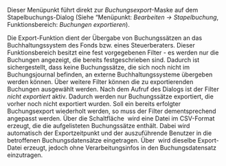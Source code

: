 <!DOCTYPE html>
<html>
<head>
<meta charset="utf-8">
<meta name="viewport" content="width=device-width, initial-scale=1.0">
<title>700_Buchungsexport.md</title>
<link rel="stylesheet" href="https://stackedit.io/res-min/themes/base.css" />
<script type="text/javascript" src="https://cdn.mathjax.org/mathjax/latest/MathJax.js?config=TeX-AMS_HTML"></script>
</head>
<body><div class="container"><p>Dieser Menüpunkt führt direkt zur <em>Buchungsexport</em>-Maske auf dem Stapelbuchungs-Dialog (Siehe “Menüpunkt: <em>Bearbeiten → Stapelbuchung</em>, Funktionsbereich: <em>Buchungen exportieren</em>).</p>

<p>Die Export-Funktion dient der Übergabe von Buchungssätzen an das Buchhaltungssystem des Fonds bzw. eines Steuerberaters. Dieser Funktionsbereich besitzt eine fest vorgegebenen Filter - es werden nur die Buchungen angezeigt, die bereits festgeschrieben sind. Dadurch ist sichergestellt, dass keine Buchungssätze, die sich noch nicht im Buchungsjournal befinden, an externe Buchhaltungssysteme übergeben werden können. Über weitere Filter können die zu exportierenden Buchungen ausgewählt werden. Nach dem Aufruf des Dialogs ist der Filter <em>nicht exportiert</em> aktiv. Dadurch werden nur Buchungssätze exportiert, die vorher noch nicht exportiert wurden. Soll ein bereits erfolgter Buchungsexport wiederholt werden, so muss der Filter dementsprechend angepasst werden. Über die Schaltfläche <img src="http://xpecto.github.io/docs/img/img_1441979438373.png" alt="" title=""> wird eine Datei im CSV-Format erzeugt, die die aufgelisteten Buchungssätze enthält. Dabei wird automatisch der Exportzeitpunkt und der auszuführende Benutzer in die betroffenen Buchungsdatensätze eingetragen. Über <img src="http://xpecto.github.io/docs/img/img_1441979482669.png" alt="" title=""> wird dieselbe Export-Datei erzeugt, jedoch ohne Verarbeitungsinfos in den Buchungsdatensatz einzutragen.</p></div></body>
</html>